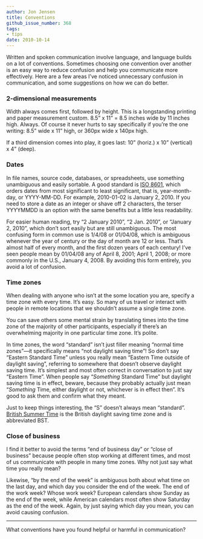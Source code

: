 ```yaml
---
author: Jon Jensen
title: Conventions
github_issue_number: 368
tags:
- tips
date: 2010-10-14
---
```


Written and spoken communication involve language, and language builds on a lot of conventions. Sometimes choosing one convention over another is an easy way to reduce confusion and help you communicate more effectively. Here are a few areas I’ve noticed unnecessary confusion in communication, and some suggestions on how we can do better.

### 2-dimensional measurements

Width always comes first, followed by height. This is a longstanding printing and paper measurement custom. 8.5” x 11” = 8.5 inches wide by 11 inches high. Always. Of course it never hurts to say specifically if you’re the one writing: 8.5” wide x 11” high, or 360px wide x 140px high.

If a third dimension comes into play, it goes last: 10” (horiz.) x 10” (vertical) x 4” (deep).

### Dates

In file names, source code, databases, or spreadsheets, use something unambiguous and easily sortable. A good standard is [ISO 8601](https://en.wikipedia.org/wiki/ISO_8601), which orders dates from most significant to least significant, that is, year-month-day, or YYYY-MM-DD. For example, 2010-01-02 is January 2, 2010. If you need to store a date as an integer or shave off 2 characters, the terser YYYYMMDD is an option with the same benefits but a little less readability.

For easier human reading, try “2 January 2010”, “2 Jan. 2010”, or “January 2, 2010”, which don’t sort easily but are still unambiguous. The most confusing form in common use is 1/4/08 or 01/04/08, which is ambiguous whenever the year of century or the day of month are 12 or less. That’s almost half of every month, and the first dozen years of each century! I’ve seen people mean by 01/04/08 any of April 8, 2001; April 1, 2008; or more commonly in the U.S., January 4, 2008. By avoiding this form entirely, you avoid a lot of confusion.

### Time zones

When dealing with anyone who isn’t at the some location you are, specify a time zone with every time. It’s easy. So many of us travel or interact with people in remote locations that we shouldn’t assume a single time zone.

You can save others some mental strain by translating times into the time zone of the majority of other participants, especially if there’s an overwhelming majority in one particular time zone. It’s polite.

In time zones, the word “standard” isn’t just filler meaning “normal time zones”—​it specifically means “not daylight saving time”! So don’t say “Eastern Standard Time” unless you really mean “Eastern Time outside of daylight saving”, referring to somewhere that doesn’t observe daylight saving time. It’s simplest and most often correct in conversation to just say “Eastern Time”. When people say “*Something* Standard Time” but daylight saving time is in effect, beware, because they probably actually just mean “*Something* Time, either daylight or not, whichever is in effect then”. It’s good to ask them and confirm what they meant.

Just to keep things interesting, the “S” doesn’t always mean “standard”. [British Summer Time](https://en.wikipedia.org/wiki/British_Summer_Time) is the British daylight saving time zone and is abbreviated BST.

### Close of business

I find it better to avoid the terms “end of business day” or “close of business” because people often stop working at different times, and most of us communicate with people in many time zones. Why not just say what time you really mean?

Likewise, “by the end of the week” is ambiguous both about what time on the last day, and which day you consider the end of the week. The end of the work week? Whose work week? European calendars show Sunday as the end of the week, while American calendars most often show Saturday as the end of the week. Again, by just saying which day you mean, you can avoid causing confusion.

-----------

What conventions have you found helpful or harmful in communication?
